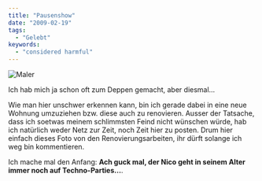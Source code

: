 ```yaml
---
title: "Pausenshow"
date: "2009-02-19"
tags:
  - "Gelebt"
keywords:
  - "considered harmful"
---
```


![Maler](/images/codecandies/img_0087.jpg)

Ich hab mich ja schon oft zum Deppen gemacht, aber diesmal…

Wie man hier unschwer erkennen kann, bin ich gerade dabei in eine neue Wohnung umzuziehen bzw. diese auch zu renovieren. Ausser der Tatsache, dass ich soetwas meinem schlimmsten Feind nicht wünschen würde, hab ich natürlich weder Netz zur Zeit, noch Zeit hier zu posten. Drum hier einfach dieses Foto von den Renovierungsarbeiten, ihr dürft solange ich weg bin kommentieren.

Ich mache mal den Anfang: **Ach guck mal, der Nico geht in seinem Alter immer noch auf Techno-Parties…**.
